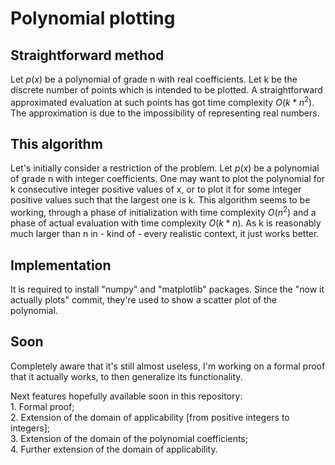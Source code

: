 # Polynomial plotting

## Straightforward method

Let $p(x)$ be a polynomial of grade n with real coefficients. Let k be the discrete number of points which is intended to be plotted.
A straightforward approximated evaluation at such points has got time complexity $O(k*n^2)$.
The approximation is due to the impossibility of representing real numbers.

## This algorithm

Let's initially consider a restriction of the problem.
Let $p(x)$ be a polynomial of grade n with integer coefficients.
One may want to plot the polynomial for k consecutive integer positive values of x, or to plot it for some integer positive values such that the largest one is k.
This algorithm seems to be working, through a phase of initialization with time complexity $O(n^2)$ and a phase of actual evaluation with time complexity $O(k*n)$.
As k is reasonably much larger than n in - kind of - every realistic context, it just works better.

## Implementation

It is required to install "numpy" and "matplotlib" packages.
Since the "now it actually plots" commit, they're used to show a scatter plot of the polynomial.

## Soon

Completely aware that it's still almost useless, I'm working on a formal proof that it actually works, to then generalize its functionality.<br/>

Next features hopefully available soon in this repository:<br/>
    1. Formal proof;<br/>
    2. Extension of the domain of applicability [from positive integers to integers];<br/>
    3. Extension of the domain of the polynomial coefficients;<br/>
    4. Further extension of the domain of applicability.



